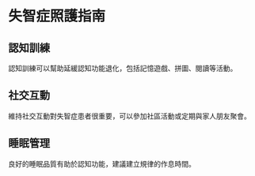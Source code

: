 # 失智症照護指南

## 認知訓練

認知訓練可以幫助延緩認知功能退化，包括記憶遊戲、拼圖、閱讀等活動。

## 社交互動

維持社交互動對失智症患者很重要，可以參加社區活動或定期與家人朋友聚會。

## 睡眠管理

良好的睡眠品質有助於認知功能，建議建立規律的作息時間。

